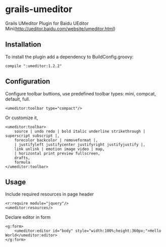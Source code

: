 grails-umeditor
==============

Grails UMeditor Plugin for Baidu UEditor Mini(http://ueditor.baidu.com/website/umeditor.html)


## Installation

To install the plugin add a dependency to BuildConfig.groovy:
~~~~~~~~~~~
compile ":umeditor:1.2.2"
~~~~~~~~~~~

## Configuration

Configure toolbar buttions, use predefined toolbar types: mini, compcat, default, full.

~~~~~~~~~~~
<umeditor:toolbar type="compact"/>
~~~~~~~~~~~

Or customize it, 

~~~~~~~~~~~
<umeditor:toolbar>
    source | undo redo | bold italic underline strikethrough | superscript subscript |,
    forecolor backcolor | removeformat |,
    | justifyleft justifycenter justifyright justifyjustify |,
    link unlink | emotion image video | map,
    | horizontal print preview fullscreen,
    drafts,
    formula
</umeditor:toolbar>
~~~~~~~~~~~

## Usage

Include required resources in page header

~~~~~~~~~~~
<r:require module="jquery"/>
<umeditor:resources/>
~~~~~~~~~~~

Declare editor in form
~~~~~~~~~~~
<g:form>
    <umeditor:editor id="body" style="width:100%;height:360px;">Hello World</umeditor:editor>
</g:form>
~~~~~~~~~~~

